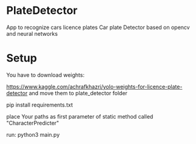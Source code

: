 # PlateDetector

App to recognize cars licence plates
Car plate Detector based on opencv and neural networks


# Setup
You have to download weights:

https://www.kaggle.com/achrafkhazri/yolo-weights-for-licence-plate-detector
and move them to plate_detector folder

pip install requirements.txt

place Your paths as first parameter of static method called "CharacterPredicter"

run: 
python3 main.py
